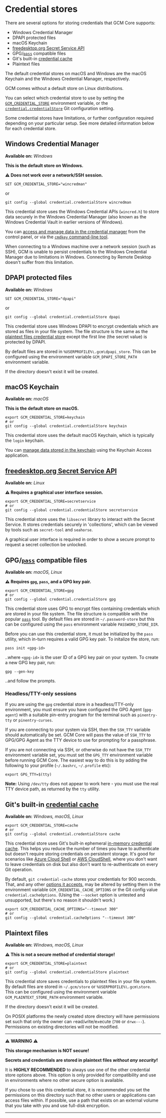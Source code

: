 # Credential stores

There are several options for storing credentials that GCM Core supports:

- Windows Credential Manager
- DPAPI protected files
- macOS Keychain
- [freedesktop.org Secret Service API](https://specifications.freedesktop.org/secret-service/)
- GPG/[`pass`](https://www.passwordstore.org/) compatible files
- Git's built-in [credential cache](https://git-scm.com/docs/git-credential-cache)
- Plaintext files

The default credential stores on macOS and Windows are the macOS Keychain and
the Windows Credential Manager, respectively.

GCM comes without a default store on Linux distributions.

You can select which credential store to use by setting the [`GCM_CREDENTIAL_STORE`](environment.md#GCM_CREDENTIAL_STORE)
environment variable, or the [`credential.credentialStore`](configuration.md#credentialcredentialstore)
Git configuration setting.

Some credential stores have limitations, or further configuration required
depending on your particular setup. See more detailed information below for each
credential store.

## Windows Credential Manager

**Available on:** _Windows_

**This is the default store on Windows.**

**:warning: Does not work over a network/SSH session.**

```batch
SET GCM_CREDENTIAL_STORE="wincredman"
```

or

```shell
git config --global credential.credentialStore wincredman
```

This credential store uses the Windows Credential APIs (`wincred.h`) to store
data securely in the Windows Credential Manager (also known as the Windows
Credential Vault in earlier versions of Windows).

You can [access and manage data in the credential manager](https://support.microsoft.com/en-us/windows/accessing-credential-manager-1b5c916a-6a16-889f-8581-fc16e8165ac0)
from the control panel, or via the [`cmdkey` command-line tool](https://docs.microsoft.com/en-us/windows-server/administration/windows-commands/cmdkey).

When connecting to a Windows machine over a network session (such as SSH), GCM
is unable to persist credentials to the Windows Credential Manager due to
limitations in Windows. Connecting by Remote Desktop doesn't suffer from this
limitation.

## DPAPI protected files

**Available on:** _Windows_

```batch
SET GCM_CREDENTIAL_STORE="dpapi"
```

or

```shell
git config --global credential.credentialStore dpapi
```

This credential store uses Windows DPAPI to encrypt credentials which are stored
as files in your file system. The file structure is the same as the
[plaintext files credential store](#plaintext-files) except the first line (the
secret value) is protected by DPAPI.

By default files are stored in `%USERPROFILE%\.gcm\dpapi_store`. This can be
configured using the environment variable `GCM_DPAPI_STORE_PATH` environment
variable.

If the directory doesn't exist it will be created.

## macOS Keychain

**Available on:** _macOS_

**This is the default store on macOS.**

```shell
export GCM_CREDENTIAL_STORE=keychain
# or
git config --global credential.credentialStore keychain
```

This credential store uses the default macOS Keychain, which is typically the
`login` keychain.

You can [manage data stored in the keychain](https://support.apple.com/en-gb/guide/mac-help/mchlf375f392/mac)
using the Keychain Access application.

## [freedesktop.org Secret Service API](https://specifications.freedesktop.org/secret-service/)

**Available on:** _Linux_

**:warning: Requires a graphical user interface session.**

```shell
export GCM_CREDENTIAL_STORE=secretservice
# or
git config --global credential.credentialStore secretservice
```

This credential store uses the `libsecret` library to interact with the Secret
Service. It stores credentials securely in 'collections', which can be viewed by
tools such as `secret-tool` and `seahorse`.

A graphical user interface is required in order to show a secure prompt to
request a secret collection be unlocked.

## GPG/[`pass`](https://www.passwordstore.org/) compatible files

**Available on:** _macOS, Linux_

**:warning: Requires `gpg`, `pass`, and a GPG key pair.**

```shell
export GCM_CREDENTIAL_STORE=gpg
# or
git config --global credential.credentialStore gpg
```

This credential store uses GPG to encrypt files containing credentials which are
stored in your file system. The file structure is compatible with the popular
[`pass`](https://www.passwordstore.org/) tool. By default files are stored in
`~/.password-store` but this can be configured using the `pass` environment
variable `PASSWORD_STORE_DIR`.

Before you can use this credential store, it must be initialized by the `pass`
utility, which in-turn requires a valid GPG key pair. To initalize the store,
run:

```shell
pass init <gpg-id>
```

..where `<gpg-id>` is the user ID of a GPG key pair on your system. To create a
new GPG key pair, run:

```shell
gpg --gen-key
```

..and follow the prompts.

### Headless/TTY-only sessions

If you are using the `gpg` credential store in a headless/TTY-only environment,
you must ensure you have configured the GPG Agent (`gpg-agent`) with a suitable
pin-entry program for the terminal such as `pinentry-tty` or `pinentry-curses`.

If you are connecting to your system via SSH, then the `SSH_TTY` variable should
automatically be set. GCM Core will pass the value of `SSH_TTY` to GPG/GPG Agent
as the TTY device to use for prompting for a passphrase.

If you are not connecting via SSH, or otherwise do not have the `SSH_TTY`
environment variable set, you must set the `GPG_TTY` environment variable before
running GCM Core. The easiest way to do this is by adding the following to your
profile (`~/.bashrc`, `~/.profile` etc):

```shell
export GPG_TTY=$(tty)
```

**Note:** Using `/dev/tty` does not appear to work here - you must use the real
TTY device path, as returned by the `tty` utility.

## Git's built-in [credential cache](https://git-scm.com/docs/git-credential-cache)

**Available on:** _Windows, macOS, Linux_

```shell
export GCM_CREDENTIAL_STORE=cache
# or
git config --global credential.credentialStore cache
```

This credential store uses Git's built-in ephemeral
[in-memory credential cache](https://git-scm.com/docs/git-credential-cache).
This helps you reduce the number of times you have to authenticate but
doesn't require storing credentials on persistent storage. It's good for
scenarios like [Azure Cloud Shell](https://docs.microsoft.com/azure/cloud-shell/overview)
or [AWS CloudShell](https://aws.amazon.com/cloudshell/), where you don't want to
leave credentials on disk but also don't want to re-authenticate on every Git
operation.

By default, `git credential-cache` stores your credentials for 900 seconds.
That, and any other
[options it accepts](https://git-scm.com/docs/git-credential-cache#_options),
may be altered by setting them in the environment variable
`GCM_CREDENTIAL_CACHE_OPTIONS` or the Git config value
`credential.cacheOptions`. (Using the `--socket` option is untested
and unsupported, but there's no reason it shouldn't work.)

```shell
export GCM_CREDENTIAL_CACHE_OPTIONS="--timeout 300"
# or
git config --global credential.cacheOptions "--timeout 300"
```

## Plaintext files

**Available on:** _Windows, macOS, Linux_

**:warning: This is not a secure method of credential storage!**

```shell
export GCM_CREDENTIAL_STORE=plaintext
# or
git config --global credential.credentialStore plaintext
```

This credential store saves credentials to plaintext files in your file system.
By default files are stored in `~/.gcm/store` or `%USERPROFILE%\.gcm\store`.
This can be configured using the environment variable `GCM_PLAINTEXT_STORE_PATH`
environment variable.

If the directory doesn't exist it will be created.

On POSIX platforms the newly created store directory will have permissions set
such that only the owner can `r`ead/`w`rite/e`x`ecute (`700` or `drwx---`).
Permissions on existing directories will not be modified.

---

:warning: **WARNING** :warning:

**This storage mechanism is NOT secure!**

**Secrets and credentials are stored in plaintext files _without any security_!**

It is **HIGHLY RECOMMENDED** to always use one of the other credential store
options above. This option is only provided for compatibility and use in
environments where no other secure option is available.

If you chose to use this credential store, it is recommended you set the
permissions on this directory such that no other users or applications can
access files within. If possible, use a path that exists on an external volume
that you take with you and use full-disk encryption.

---
